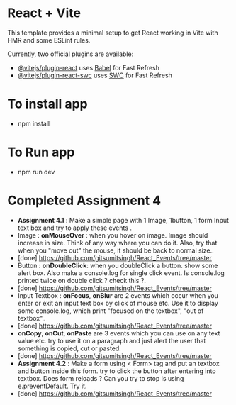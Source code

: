 # React + Vite

This template provides a minimal setup to get React working in Vite with HMR and some ESLint rules.

Currently, two official plugins are available:

- [@vitejs/plugin-react](https://github.com/vitejs/vite-plugin-react/blob/main/packages/plugin-react/README.md) uses [Babel](https://babeljs.io/) for Fast Refresh
- [@vitejs/plugin-react-swc](https://github.com/vitejs/vite-plugin-react-swc) uses [SWC](https://swc.rs/) for Fast Refresh

# To install app #
- npm install

# To Run app #
- npm run dev

# Completed Assignment 4
- **Assignment 4.1** : Make a simple page with 1 Image, 1button, 1 form Input text box and try to apply these events .
- Image : **onMouseOver** : when you hover on image. Image should increase in size. Think of any way where you can do it. Also, try that when you "move out" the mouse, it should be back to normal size..
- [done] https://github.com/gitsumitsingh/React_Events/tree/master
- Button : **onDoubleClick**: when you doubleClick a button. show some alert box. Also make a console.log for single click event. Is console.log printed twice on double click ? check this ?.
- [done] https://github.com/gitsumitsingh/React_Events/tree/master
- Input Textbox : **onFocus**, **onBlur** are 2 events which occur when you enter or exit an input text box by click of mouse etc. Use it to display some console.log, which print "focused on the textbox", "out of textbox"..
- [done] https://github.com/gitsumitsingh/React_Events/tree/master
- **onCopy**, **onCut**, **onPaste** are 3 events which you can use on any text value etc. try to use it on a paragraph and just alert the user that something is copied, cut or pasted.
- [done] https://github.com/gitsumitsingh/React_Events/tree/master
- **Assignment 4.2** : Make a form using < Form> tag and put an textbox and button inside this form. try to click the button after entering into textbox. Does form reloads ? Can you try to stop is using e.preventDefault. Try it.
- [done] https://github.com/gitsumitsingh/React_Events/tree/master
